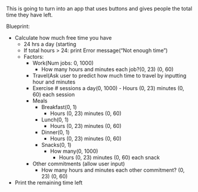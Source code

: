 This is going to turn into an app that uses buttons and gives people the total time they have left.

Blueprint:
- Calculate how much free time you have
    - 24 hrs a day (starting 
    - If total hours > 24: print Error message(“Not enough time”)
    - Factors:
        - Work(Num jobs: 0, 1000)
            - How many hours and minutes each job?(0, 23) (0, 60)
        - Travel(Ask user to predict how much time to travel by inputting hour and minutes
        - Exercise # sessions a day(0, 1000)
                - Hours (0, 23) minutes (0, 60) each session
        - Meals
            - Breakfast(0, 1)
                - Hours (0, 23) minutes (0, 60)
            - Lunch(0, 1)
                - Hours (0, 23) minutes (0, 60)
            - Dinner(0, 1)
                - Hours (0, 23) minutes (0, 60)
            - Snacks(0, 1)
                - How many(0, 1000)
                    - Hours (0, 23) minutes (0, 60) each snack
        - Other commitments (allow user input)
            - How many hours and minutes each other commitment? (0, 23) (0, 60)
- Print the remaining time left
